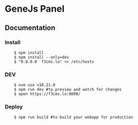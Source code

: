 GeneJs Panel
===========

## Documentation

### Install
```
    $ npm install
    $ npm install --only=dev
    $ "0.0.0.0  f3cms.lo" >> /etc/hosts
```

### DEV
```
    $ nvm use v10.21.0
    $ npm run dev #to preview and watch for changes
    $ open https://f3cms.lo:8008/
```

### Deploy
```
    $ npm run build #to build your webapp for production
```
